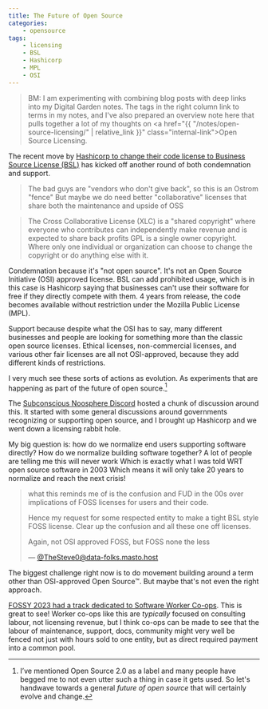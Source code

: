 ```yaml
---
title: The Future of Open Source
categories:
    - opensource
tags:
    - licensing
    - BSL
    - Hashicorp
    - MPL
    - OSI
---
```


> BM: I am experimenting with combining blog posts with deep links into my Digital Garden notes. The tags in the right column link to terms in my notes, and I've also prepared an overview note here that pulls together a lot of my thoughts on <a href="{{ "/notes/open-source-licensing/" | relative_link }}" class="internal-link">Open Source Licensing</a>.

The recent move by [Hashicorp to change their code license to Business Source License (BSL)](https://www.hashicorp.com/blog/hashicorp-adopts-business-source-license) has kicked off another round of both condemnation and support. 

> The bad guys are "vendors who don't give back", so this is an Ostrom "fence"
> But maybe we do need better "collaborative" licenses that share both the maintenance and upside of OSS

> The Cross Collaborative License (XLC) is a "shared copyright" where everyone who contributes can independently make revenue and is expected to share back profits
> GPL is a single owner copyright. Where only one individual or organization can choose to change the copyright or do anything else with it.

Condemnation because it's "not open source". It's not an Open Source Initiative (OSI) approved license. BSL can add prohibited usage, which is in this case is Hashicorp saying that businesses can't use their  software for free if they directly compete with them. 4 years from release, the code becomes available without restriction under the Mozilla Public License (MPL).

Support because despite what the OSI has to say, many different businesses and people are looking for something more than the classic open source licenses. Ethical licenses, non-commercial licenses, and various other fair licenses are all not OSI-approved, because they add different kinds of restrictions.

I very much see these sorts of actions as evolution. As experiments that are happening as part of the future of open source.[^opensource2]

[^opensource2]: I’ve mentioned Open Source 2.0 as a label and many people have begged me to not even utter such a thing in case it gets used. So let's handwave towards a general _future of open source_ that will certainly evolve and change.

The [Subconscious Noosphere Discord](https://discord.com/channels/1003419732516552724/1139661021406040136) hosted a chunk of discussion around this. It started with some general discussions around governments recognizing or supporting open source, and I brought up Hashicorp and we went down a licensing rabbit hole.

My big question is: how do we normalize end users supporting software directly?
How do we normalize building software together?
A lot of people are telling me this will never work
Which is exactly what I was told WRT open source software in 2003
Which means it will only take 20 years to normalize and reach the next crisis!

> what this reminds me of is the confusion and FUD in the 00s over implications of FOSS licenses  for users and their code.
>
> Hence my request for some respected entity to make a tight BSL style FOSS license.  Clear up the confusion and all these one off licenses.
>
> Again, not OSI approved FOSS, but FOSS none the less
>
> &mdash; [@TheSteve0@data-folks.masto.host](https://data-folks.masto.host/@TheSteve0/110878349354475376)

The biggest challenge right now is to do movement building around a term other than OSI-approved Open Source™️. But maybe that's not even the right approach.



[FOSSY 2023 had a track dedicated to Software Worker Co-ops](https://2023.fossy.us/schedule/#sunday). This is great to see! Worker co-ops like this are _typically_ focused on consulting labour, not licensing revenue, but I think co-ops can be made to see that the labour of maintenance, support, docs, community might very well be fenced not just with hours sold to one entity, but as direct required payment into a common pool. 